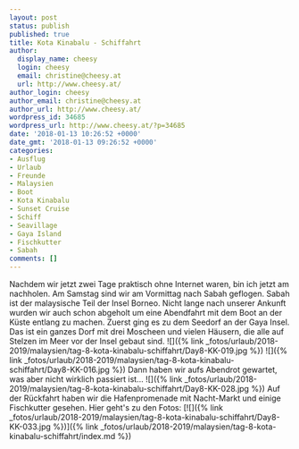 ```yaml
---
layout: post
status: publish
published: true
title: Kota Kinabalu - Schiffahrt
author:
  display_name: cheesy
  login: cheesy
  email: christine@cheesy.at
  url: http://www.cheesy.at/
author_login: cheesy
author_email: christine@cheesy.at
author_url: http://www.cheesy.at/
wordpress_id: 34685
wordpress_url: http://www.cheesy.at/?p=34685
date: '2018-01-13 10:26:52 +0000'
date_gmt: '2018-01-13 09:26:52 +0000'
categories:
- Ausflug
- Urlaub
- Freunde
- Malaysien
- Boot
- Kota Kinabalu
- Sunset Cruise
- Schiff
- Seavillage
- Gaya Island
- Fischkutter
- Sabah
comments: []
---
```

Nachdem wir jetzt zwei Tage praktisch ohne Internet waren, bin ich jetzt am nachholen.
Am Samstag sind wir am Vormittag nach Sabah geflogen. Sabah ist der malaysische Teil der Insel Borneo. Nicht lange nach unserer Ankunft wurden wir auch schon abgeholt um eine Abendfahrt mit dem Boot an der Küste entlang zu machen.
Zuerst ging es zu dem Seedorf an der Gaya Insel. Das ist ein ganzes Dorf mit drei Moscheen und vielen Häusern, die alle auf Stelzen im Meer vor der Insel gebaut sind.
![]({% link _fotos/urlaub/2018-2019/malaysien/tag-8-kota-kinabalu-schiffahrt/Day8-KK-019.jpg %})
![]({% link _fotos/urlaub/2018-2019/malaysien/tag-8-kota-kinabalu-schiffahrt/Day8-KK-016.jpg %})
Dann haben wir aufs Abendrot gewartet, was aber nicht wirklich passiert ist...
![]({% link _fotos/urlaub/2018-2019/malaysien/tag-8-kota-kinabalu-schiffahrt/Day8-KK-028.jpg %})
Auf der Rückfahrt haben wir die Hafenpromenade mit Nacht-Markt und einige Fischkutter gesehen. Hier geht's zu den Fotos:
[![]({% link _fotos/urlaub/2018-2019/malaysien/tag-8-kota-kinabalu-schiffahrt/Day8-KK-033.jpg %})]({% link _fotos/urlaub/2018-2019/malaysien/tag-8-kota-kinabalu-schiffahrt/index.md %})

